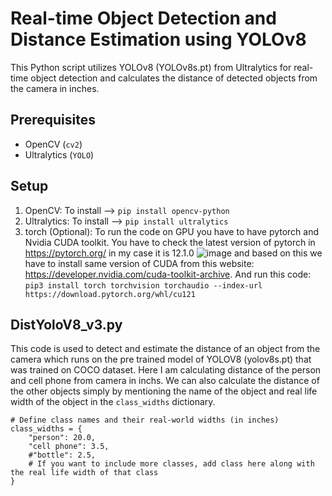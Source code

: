# Real-time Object Detection and Distance Estimation using YOLOv8
This Python script utilizes YOLOv8 (YOLOv8s.pt) from Ultralytics for real-time object detection and calculates the distance of detected objects from the camera in inches.

## Prerequisites
- OpenCV (`cv2`)
- Ultralytics (`YOLO`)

## Setup
1. OpenCV: To install --> ```pip install opencv-python```
2. Ultralytics: To install --> ```pip install ultralytics```
3. torch (Optional): To run the code on GPU you have to have pytorch and Nvidia CUDA toolkit. You have to check the latest version of pytorch in https://pytorch.org/ in my case it is 12.1.0
![image](https://github.com/SpawnedNPC/DistanceEstimationYoloV8/assets/125773427/d08d34d1-3d93-4f69-bf82-535cbac9efde) and based on this we have to install same version of CUDA from this website:
 https://developer.nvidia.com/cuda-toolkit-archive. And run this code: ``` pip3 install torch torchvision torchaudio --index-url https://download.pytorch.org/whl/cu121 ```

## DistYoloV8_v3.py
This code is used to detect and estimate the distance of an object from the camera which runs on the pre trained model of YOLOV8 (yolov8s.pt) that was trained on COCO dataset.
Here I am calculating distance of the person and cell phone from camera in inchs. We can also calculate the distance of the other objects simply by mentioning the name of the object and real life width of the object in the ```class_widths``` dictionary.

```
# Define class names and their real-world widths (in inches)
class_widths = {
    "person": 20.0,
    "cell phone": 3.5,
    #"bottle": 2.5,
    # If you want to include more classes, add class here along with the real life width of that class
}
```
